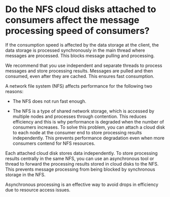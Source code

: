 # Do the NFS cloud disks attached to consumers affect the message processing speed of consumers?

If the consumption speed is affected by the data storage at the client, the data storage is processed synchronously in the main thread where messages are processed. This blocks message pulling and processing.

We recommend that you use independent and separate threads to process messages and store processing results. Messages are pulled and then consumed, even after they are cached. This ensures fast consumption.

A network file system \(NFS\) affects performance for the following two reasons:

-   The NFS does not run fast enough.

-   The NFS is a type of shared network storage, which is accessed by multiple nodes and processes through contention. This reduces efficiency and this is why performance is degraded when the number of consumers increases. To solve this problem, you can attach a cloud disk to each node at the consumer end to store processing results independently. This prevents performance degradation even when more consumers contend for NFS resources.


Each attached cloud disk stores data independently. To store processing results centrally in the same NFS, you can use an asynchronous tool or thread to forward the processing results stored in cloud disks to the NFS. This prevents message processing from being blocked by synchronous storage in the NFS.

Asynchronous processing is an effective way to avoid drops in efficiency due to resource access issues.

